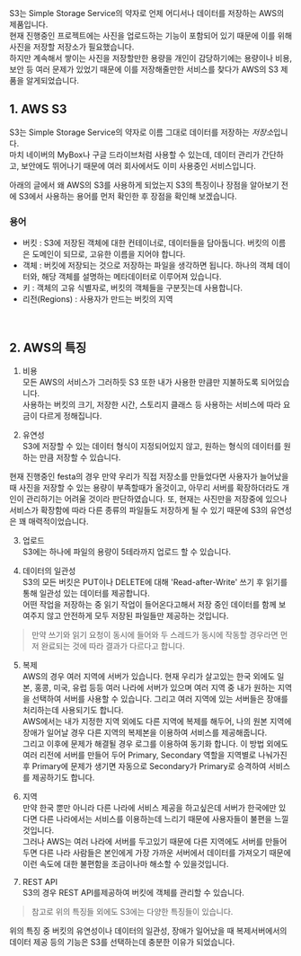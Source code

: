 
S3는 Simple Storage Service의 약자로 언제 어디서나 데이터를 저장하는 AWS의 제품입니다.<br>
현재 진행중인 프로젝트에는 사진을 업로드하는 기능이 포함되어 있기 때문에 이를 위해 사진을 저장할 저장소가 필요했습니다.<br>
하지만 계속해서 쌓이는 사진을 저장할만한 용량을 개인이 감당하기에는 용량이나 비용, 보안 등 여러 문제가 있었기 때문에 이를 저장해줄만한 서비스를 찾다가 AWS의 S3 제품을 알게되었습니다.

## 1. AWS S3

S3는 Simple Storage Service의 약자로 이름 그대로 데이터를 저장하는 *저장소*입니다.<br>
마치 네이버의 MyBox나 구글 드라이브처럼 사용할 수 있는데, 데이터 관리가 간단하고, 보안에도 뛰어나기 때문에 여러 회사에서도 이미 사용중인 서비스입니다.

아래의 글에서 왜 AWS의 S3를 사용하게 되었는지 S3의 특징이나 장점을 알아보기 전에 S3에서 사용하는 용어를 먼저 확인한 후 장점을 확인해 보겠습니다.

### 용어

- 버킷 : S3에 저장된 객체에 대한 컨테이너로, 데이터들을 담아둡니다. 버킷의 이름은 도메인이 되므로, 고유한 이름을 지어야 합니다.
- 객체 : 버킷에 저장되는 것으로 저장하는 파일을 생각하면 됩니다. 하나의 객체 데이터와, 해당 객체를 설명하는 메타데이터로 이루어져 있습니다.
- 키 : 객체의 고유 식별자로, 버킷의 객체들을 구분짓는데 사용합니다.
- 리전(Regions) : 사용자가 만드는 버킷의 지역

<br>

## 2. AWS의 특징

1. 비용<br>
모든 AWS의 서비스가 그러하듯 S3 또한 내가 사용한 만큼만 지불하도록 되어있습니다.<br>
사용하는 버킷의 크기, 저장한 시간, 스토리지 클래스 등 사용하는 서비스에 따라 요금이 다르게 정해집니다.<br>

2. 유연성<br>
S3에 저장할 수 있는 데이터 형식이 지정되어있지 않고, 원하는 형식의 데이터를 원하는 만큼 저장할 수 있습니다.

현재 진행중인 festa의 경우 만약 우리가 직접 저장소를 만들었다면 사용자가 늘어났을 때 사진을 저장할 수 있는 용량이 부족할때가 올것이고, 아무리 서버를 확장하더라도 개인이 관리하기는 어려울 것이라 판단하였습니다. 또, 현재는 사진만을 저장중에 있으나 서비스가 확장함에 따라 다른 종류의 파일들도 저장하게 될 수 있기 때문에 S3의 유연성은 꽤 매력적이었습니다.<br>

3. 업로드<br>
S3에는 하나에 파일의 용량이 5테라까지 업로드 할 수 있습니다.

4. 데이터의 일관성<br>
S3의 모든 버킷은 PUT이나 DELETE에 대해 'Read-after-Write' 쓰기 후 읽기를 통해 일관성 있는 데이터를 제공합니다.<br>
어떤 작업을 저장하는 중 읽기 작업이 들어온다고해서 저장 중인 데이터를 함께 보여주지 않고 안전하게 모두 저장된 파일들만 제공하는 것입니다.<br>
> 만약 쓰기와 읽기 요청이 동시에 들어와 두 스레드가 동시에 작동할 경우라면 먼저 완료되는 것에 따라 결과가 다르다고 합니다.<br>

5. 복제<br>
AWS의 경우 여러 지역에 서버가 있습니다. 현재 우리가 살고있는 한국 외에도 일본, 홍콩, 미국, 유럽 등등 여러 나라에 서버가 있으며 여러 지역 중 내가 원하는 지역을 선택하여 서버를 사용할 수 있습니다. 그리고 여러 지역에 있는 서버들은 장애를 처리하는데 사용되기도 합니다.<br>
AWS에서는 내가 지정한 지역 외에도 다른 지역에 복제를 해두어, 나의 원본 지역에 장애가 일어날 경우 다른 지역의 복제본을 이용하여 서비스를 제공해줍니다.<br>
그리고 이후에 문제가 해결될 경우 로그를 이용하여 동기화 합니다.
이 방법 외에도 여러 리전에 서버를 만들어 두어 Primary, Secondary 역할을 지역별로 나눠가진 후 Primary에 문제가 생기면 자동으로 Secondary가 Primary로 승격하여 서비스를 제공하기도 합니다.<br>

6. 지역<br>
만약 한국 뿐만 아니라 다른 나라에 서비스 제공을 하고싶은데 서버가 한국에만 있다면 다른 나라에서는 서비스를 이용하는데 느리기 때문에 사용자들이 불편을 느낄것입니다.<br>
그러나 AWS는 여러 나라에 서버를 두고있기 때문에 다른 지역에도 서버를 만들어두면 다른 나라 사람들은 본인에게 가장 가까운 서버에서 데이터를 가져오기 때문에 이런 속도에 대한 불편함을 조금이나마 해소할 수 있을것입니다.<br>

7. REST API<br>
S3의 경우 REST API를제공하여 버킷에 객체를 관리할 수 있습니다.<br>


> 참고로 위의 특징들 외에도 S3에는 다양한 특징들이 있습니다.

위의 특징 중 버킷의 유연성이나 데이터의 일관성, 장애가 일어났을 때 복제서버에서의 데이터 제공 등의 기능은 S3를 선택하는데 충분한 이유가 되었습니다.

